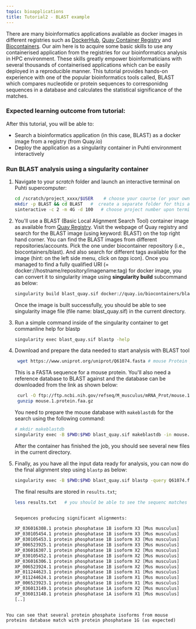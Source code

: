 ```yaml
---
topic: bioapplications
title: Tutorial2 - BLAST example
---
```


There are many bioinformatics applications available as docker images in  different registries such as [DockerHub](https://hub.docker.com), [Quay Container Registry](https://quay.io) and [Biocontainers](https://biocontainers.pro). Our aim here is to acquire some basic skills to use any containerised application from the registries for our bioinformatics analysis in HPC environment.  These skills greatly empower bioinformaticians with several thousands of containerised applications which can be easily deployed in a reproducible manner. This tutorial provides hands-on experience with one of the popular bioinformatics tools called, BLAST which compares nucleotide or protein sequences to corresponidng sequences in a database and calculates the statistical significance of the matches.

### Expected learning outcome from tutorial:
After this tutorial, you will be able to: 
- Search a bioinformatics application (in this case, BLAST) as a docker image from a registry (from Quay.io)
- Deploy the application as a singularity container in Puhti environment interactively


### Run BLAST analysis using a singularity container

1. Navigate to your *scratch* folder and launch an interactive terminal on Puhti supercomputer:

   ```bash 
   cd /scratch/project_xxxx/$USER    # choose your course (or your own) project 
   mkdir -p BLAST && cd BLAST   #  create a separate folder for this analysis
   sinteractive -c 2 -m 4G -d 100   # choose project number upon terminal prompt
   ``` 
2. You'll use a BLAST (Basic Local Alignment Search Tool) container image as available from [Quay Registry](https://quay.io). Visit the webpage of Quay registry 
   and search for the BLAST image (using keyword: BLAST) on the top right hand corner. You can find the BLAST images from different repositories/accounts. Pick the 
   one under biocontainer repository (i.e., biocontainers/blast). And also search for different tags available for the image (hint: on the left side menu, click on
   *tags* icon). Once you managed to find a fully qualified URI (= docker://hostname/repository/imagename:tag) for docker image, you can convert it to singularity 
   image using **singularity build** subcommand as below:
    
   ```bash
   singularity build blast_quay.sif docker://quay.io/biocontainers/blast:2.12.0--pl5262h3289130_0
   ```
   Once the image is built successfully, you should be able to see singularity image file (file name: blast_quay.sif) in the current directory.

3. Run a simple command inside of the singularity container to get commanline help for blastp  
   ```bash
   singularity exec blast_quay.sif blastp -help
   ```

4. Download and prepare the data needed to start analysis with BLAST tool

   ```bash
    wget https://www.uniprot.org/uniprot/Q61074.fasta # mouse Protein phosphatase 1G
    ```
   This is a FASTA sequence for a mouse protein.  You'll also need a reference database to BLAST against and the database can be downloaded from the link as shown
   below:

   ```bash
    curl -O ftp://ftp.ncbi.nih.gov/refseq/M_musculus/mRNA_Prot/mouse.1.protein.faa.gz
    gunzip mouse.1.protein.faa.gz
    ```
    You need to prepare the mouse database with `makeblastdb` for the search using the following command:

    ```bash
    # mkdir makeblastdb
    singularity exec -B $PWD:$PWD blast_quay.sif makeblastdb -in mouse.1.protein.faa -dbtype prot
    ```  
    After the container has finished the job, you should see several new files in the current directory.
    
5. Finally, as you have all the input data ready for analysis, you can now do the final alignment step using `blastp` as below:

   ```bash
   singularity exec -B $PWD:$PWD blast_quay.sif blastp -query Q61074.fasta -db mouse.1.protein.faa -out results.txt
   ```
   The final results are stored in `results.txt`;

   ```bash
   less results.txt   # you should be able to see the sequenc matches the isoforms of phosphatases in mouse database as the best hits in this blast search
   ```

   ```bash
   
   Sequences producing significant alignments:                          (Bits)  Value

   XP_036016308.1 protein phosphatase 1B isoform X3 [Mus musculus]       129     3e-32
   XP_030105454.1 protein phosphatase 1B isoform X3 [Mus musculus]       129     3e-32
   XP_030105453.1 protein phosphatase 1B isoform X3 [Mus musculus]       129     3e-32
   XP_006523925.1 protein phosphatase 1B isoform X3 [Mus musculus]       129     3e-32
   XP_036016307.1 protein phosphatase 1B isoform X2 [Mus musculus]       129     4e-32
   XP_030105452.1 protein phosphatase 1B isoform X2 [Mus musculus]       129     4e-32
   XP_036016306.1 protein phosphatase 1B isoform X2 [Mus musculus]       129     4e-32
   XP_006523924.1 protein phosphatase 1B isoform X2 [Mus musculus]       129     4e-32
   XP_011244623.1 protein phosphatase 1B isoform X1 [Mus musculus]       130     4e-32
   XP_011244624.1 protein phosphatase 1B isoform X1 [Mus musculus]       130     4e-32
   XP_006523923.1 protein phosphatase 1B isoform X1 [Mus musculus]       130     4e-32
   XP_036013149.1 protein phosphatase 1A isoform X2 [Mus musculus]       128     6e-32
   XP_036013148.1 protein phosphatase 1A isoform X1 [Mus musculus]       127     3e-31
   [..]
   
  ```
  
  You can see that several protein phosphate isoforms from mouse proteins database match with protein phosphatase 1G (as expected)



